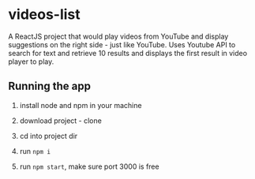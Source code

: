 # videos-list

A ReactJS project that would play videos from YouTube and display suggestions on the right side - just like YouTube. Uses Youtube API to search for text and retrieve 10 results and displays the first result in video player to play.

## Running the app
1. install node and npm in your machine

1. download project - clone
1. cd into project dir
1. run `npm i`
1. run `npm start`, make sure port 3000 is free

